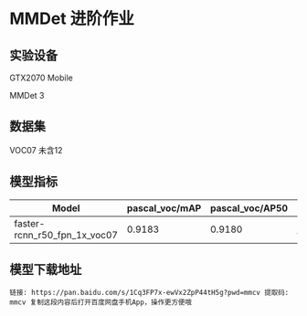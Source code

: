 # MMDet 进阶作业
## 实验设备
GTX2070 Mobile

MMDet 3
## 数据集
VOC07 未含12
## 模型指标
|Model|	pascal_voc/mAP	| pascal_voc/AP50	|Config	|
|-|	-|-	|-|
|faster-rcnn_r50_fpn_1x_voc07	|0.9183|	0.9180	|[config](./faster-rcnn_r50_fpn_1x_voc07.py)|
## 模型下载地址
```
链接: https://pan.baidu.com/s/1Cq3FP7x-ewVx2ZpP44tH5g?pwd=mmcv 提取码: mmcv 复制这段内容后打开百度网盘手机App，操作更方便哦
```